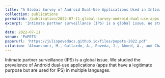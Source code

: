 ```yaml
---
title: "A Global Survey of Android Dual-Use Applications Used in Intimate Partner Surveillance"
collection: publications
permalink: /publication/2022-07-11-global-survey-android-dual-use-apps
excerpt: 'Intimate partner surveillance (IPS) is a global issue. We studied the prevalence of Android dual-use applications (apps that have a legitimate purpose but are used for IPS) in multiple languages.
'
date: 2022-07-11
venue: 'PoPETS'
paperurl: 'https://juliopovedacs.github.io/files/popets-2022.pdf'
citation: 'Almansoori, M., Gallardo, A., Poveda, J., Ahmed, A., and Chatterjee, R. "A Global Survey of Android Dual-Use Applications Used in Intimate Partner Surveillance". Proceedings on Privacy Enhancing Technologies. 2022.'
---
```

Intimate partner surveillance (IPS) is a global issue. We studied the prevalence of Android dual-use applications (apps that have a legitimate purpose but are used for IPS) in multiple languages.
